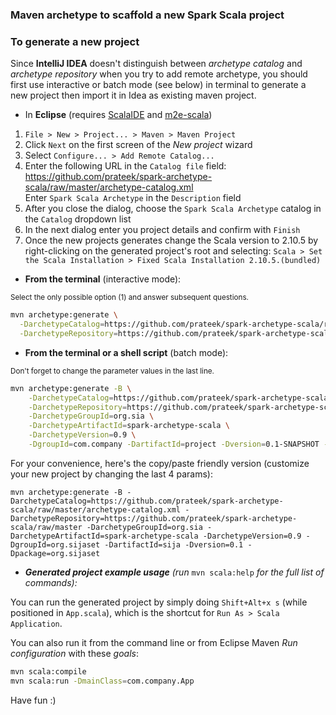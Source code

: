 ### Maven archetype to scaffold a new Spark Scala project

### To generate a new project
Since **IntelliJ IDEA** doesn't distinguish between _archetype catalog_ and _archetype repository_ when you try to add remote archetype, you should first use interactive or batch mode (see below) in terminal to generate a new project then import it in Idea as existing maven project.  

 * In **Eclipse** (requires [ScalaIDE](http://scala-ide.org/download/current.html) and [m2e-scala](https://github.com/sonatype/m2eclipse-scala))  
1. `File > New > Project... > Maven > Maven Project`  
2. Click `Next` on the first screen of the _New project_ wizard  
3. Select `Configure... > Add Remote Catalog...`  
4. Enter the following URL in the `Catalog file` field: https://github.com/prateek/spark-archetype-scala/raw/master/archetype-catalog.xml  
      Enter `Spark Scala Archetype` in the `Description` field  
5. After you close the dialog, choose the `Spark Scala Archetype` catalog in the `Catalog` dropdown list
6. In the next dialog enter you project details and confirm with `Finish`
7. Once the new projects generates change the Scala version to 2.10.5 by right-clicking on the generated project's root and selecting:
      `Scala > Set the Scala Installation > Fixed Scala Installation 2.10.5.(bundled)`



 * **From the terminal** (interactive mode):  
 <small>
 Select the only possible option (1) and answer subsequent questions.
 </small>

```sh
mvn archetype:generate \
  -DarchetypeCatalog=https://github.com/prateek/spark-archetype-scala/raw/master/archetype-catalog.xml \
  -DarchetypeRepository=https://github.com/prateek/spark-archetype-scala/raw/master
```


 * **From the terminal or a shell script** (batch mode):  
 <small>
 Don't forget to change the parameter values in the last line.
 </small>

```sh
mvn archetype:generate -B \
    -DarchetypeCatalog=https://github.com/prateek/spark-archetype-scala/raw/master/archetype-catalog.xml \
    -DarchetypeRepository=https://github.com/prateek/spark-archetype-scala/raw/master \
    -DarchetypeGroupId=org.sia \
    -DarchetypeArtifactId=spark-archetype-scala \
    -DarchetypeVersion=0.9 \
    -DgroupId=com.company -DartifactId=project -Dversion=0.1-SNAPSHOT -Dpackage=com.company
```
For your convenience, here's the copy/paste friendly version (customize your new project by changing the last 4 params):

```
mvn archetype:generate -B -DarchetypeCatalog=https://github.com/prateek/spark-archetype-scala/raw/master/archetype-catalog.xml -DarchetypeRepository=https://github.com/prateek/spark-archetype-scala/raw/master -DarchetypeGroupId=org.sia -DarchetypeArtifactId=spark-archetype-scala -DarchetypeVersion=0.9 -DgroupId=org.sijaset -DartifactId=sija -Dversion=0.1 -Dpackage=org.sijaset
```

 * ***Generated project example usage*** *(run* `mvn scala:help` *for the full list of commands):*

You can run the generated project by simply doing `Shift+Alt+x s` (while positioned in `App.scala`), which is the shortcut for `Run As > Scala Application`.

You can also run it from the command line or from Eclipse Maven _Run configuration_ with these _goals_:

```sh
mvn scala:compile
mvn scala:run -DmainClass=com.company.App
```

Have fun :)
